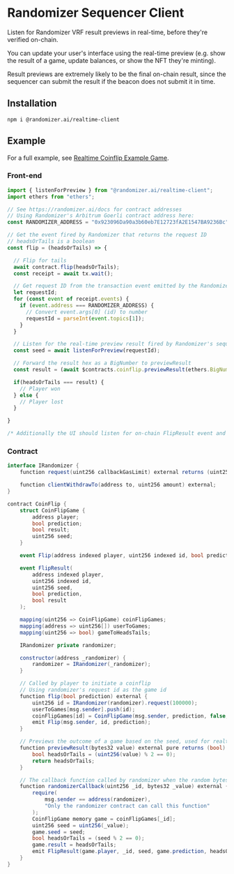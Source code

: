 # Randomizer Sequencer Client

Listen for Randomizer VRF result previews in real-time, before they're verified on-chain.

You can update your user's interface using the real-time preview (e.g. show the result of a game, update balances, or show the NFT they're minting).

Result previews are extremely likely to be the final on-chain result, since the sequencer can submit the result if the beacon does not submit it in time.

## Installation
`npm i @randomizer.ai/realtime-client`

## Example

For a full example, see [Realtime Coinflip Example Game](https://github.com/randomizerai/coinflip-example).

### Front-end

```js
import { listenForPreview } from "@randomizer.ai/realtime-client";
import ethers from "ethers";

// See https://randomizer.ai/docs for contract addresses
// Using Randomizer's Arbitrum Goerli contract address here:
const RANDOMIZER_ADDRESS = "0x923096Da90a3b60eb7E12723fA2E1547BA9236Bc";

// Get the event fired by Randomizer that returns the request ID
// headsOrTails is a boolean
const flip = (headsOrTails) => {

  // Flip for tails
  await contract.flip(headsOrTails);
  const receipt = await tx.wait();

  // Get request ID from the transaction event emitted by the Randomizer contract
  let requestId;
  for (const event of receipt.events) {
    if (event.address === RANDOMIZER_ADDRESS) {
      // Convert event.args[0] (id) to number
      requestId = parseInt(event.topics[1]);
    }
  }

  // Listen for the real-time preview result fired by Randomizer's sequencer (returns a hex string)
  const seed = await listenForPreview(requestId);

  // Forward the result hex as a BigNumber to previewResult
  const result = (await $contracts.coinflip.previewResult(ethers.BigNumber.from(seed)));

  if(headsOrTails === result) {
    // Player won
  } else {
    // Player lost
  }

}

/* Additionally the UI should listen for on-chain FlipResult event and update the state accordingly */

```

### Contract

```cs
interface IRandomizer {
    function request(uint256 callbackGasLimit) external returns (uint256);

    function clientWithdrawTo(address to, uint256 amount) external;
}

contract CoinFlip {
    struct CoinFlipGame {
        address player;
        bool prediction;
        bool result;
        uint256 seed;
    }

    event Flip(address indexed player, uint256 indexed id, bool prediction);

    event FlipResult(
        address indexed player,
        uint256 indexed id,
        uint256 seed,
        bool prediction,
        bool result
    );

    mapping(uint256 => CoinFlipGame) coinFlipGames;
    mapping(address => uint256[]) userToGames;
    mapping(uint256 => bool) gameToHeadsTails;

    IRandomizer private randomizer;

    constructor(address _randomizer) {
        randomizer = IRandomizer(_randomizer);
    }

    // Called by player to initiate a coinflip
    // Using randomizer's request id as the game id
    function flip(bool prediction) external {
        uint256 id = IRandomizer(randomizer).request(100000);
        userToGames[msg.sender].push(id);
        coinFlipGames[id] = CoinFlipGame(msg.sender, prediction, false, 0);
        emit Flip(msg.sender, id, prediction);
    }

    // Previews the outcome of a game based on the seed, used for realtime result previews sent by Randomizer Sequencer.
    function previewResult(bytes32 value) external pure returns (bool) {
        bool headsOrTails = (uint256(value) % 2 == 0);
        return headsOrTails;
    }

    // The callback function called by randomizer when the random bytes are ready
    function randomizerCallback(uint256 _id, bytes32 _value) external {
        require(
            msg.sender == address(randomizer),
            "Only the randomizer contract can call this function"
        );
        CoinFlipGame memory game = coinFlipGames[_id];
        uint256 seed = uint256(_value);
        game.seed = seed;
        bool headsOrTails = (seed % 2 == 0);
        game.result = headsOrTails;
        emit FlipResult(game.player, _id, seed, game.prediction, headsOrTails);
    }
}
```
